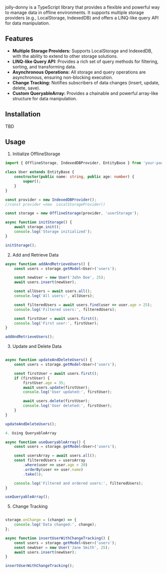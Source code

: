 

jolly-donny  is a TypeScript library that provides a flexible and powerful way to manage data in offline environments. It supports multiple storage providers (e.g., LocalStorage, IndexedDB) and offers a LINQ-like query API for data manipulation.

## Features

-   **Multiple Storage Providers:** Supports LocalStorage and IndexedDB, with the ability to extend to other storage solutions.
-   **LINQ-like Query API:** Provides a rich set of query methods for filtering, sorting, and transforming data.
-   **Asynchronous Operations:** All storage and query operations are asynchronous, ensuring non-blocking execution.
-   **Change Tracking:** Notifies subscribers of data changes (insert, update, delete, save).
-   **Custom QueryableArray:** Provides a chainable and powerful array-like structure for data manipulation.

## Installation


TBD


## Usage


1. Initialize OfflineStorage

```typescript 
import { OfflineStorage, IndexedDBProvider, EntityBase } from 'your-package-name';

class User extends EntityBase {
    constructor(public name: string, public age: number) {
        super();
    }
}

const provider = new IndexedDBProvider();
//const provider =new  LocalStorageProvider()

const storage = new OfflineStorage(provider, 'userStorage');

async function initStorage() {
    await storage.init();
    console.log('Storage initialized');
}

initStorage();

```

2. Add and Retrieve Data



```typescript 
async function addAndRetrieveUsers() {
    const users = storage.getModel<User>('users');

    const newUser = new User('John Doe', 25);
    await users.insert(newUser);

    const allUsers = await users.all();
    console.log('All users:', allUsers);

    const filteredUsers = await users.find(user => user.age > 25);
    console.log('Filtered users:', filteredUsers);

    const firstUser = await users.first();
    console.log('First user:', firstUser);
}

addAndRetrieveUsers();


```

3. Update and Delete Data



```typescript 

async function updateAndDeleteUsers() {
    const users = storage.getModel<User>('users');

    const firstUser = await users.first();
    if (firstUser) {
        firstUser.age = 35;
        await users.update(firstUser);
        console.log('User updated:', firstUser);

        await users.delete(firstUser);
        console.log('User deleted:', firstUser);
    }
}

updateAndDeleteUsers();


```


```typescript 
4. Using QueryableArray

async function useQueryableArray() {
    const users = storage.getModel<User>('users');

    const usersArray = await users.all();
    const filteredUsers = usersArray
        .where(user => user.age > 20)
        .orderBy(user => user.name)
        .take(5);

    console.log('Filtered and ordered users:', filteredUsers);
}

useQueryableArray();

```

5. Change Tracking


```typescript 

storage.onChange = (change) => {
    console.log('Data changed:', change);
};

async function insertUserWithChangeTracking() {
    const users = storage.getModel<User>('users');
    const newUser = new User('Jane Smith', 25);
    await users.insert(newUser);
}

insertUserWithChangeTracking();

```


